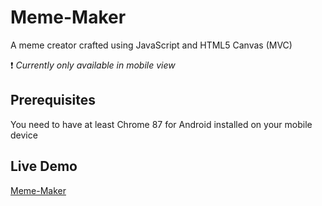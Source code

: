 # Meme-Maker
A meme creator crafted using JavaScript and HTML5 Canvas (MVC) 

 ❗ _Currently only available in mobile view_
## Prerequisites
You need to have at least Chrome 87 for Android installed on your mobile device

## Live Demo
[Meme-Maker](https://staringelf.github.io/meme-maker)

